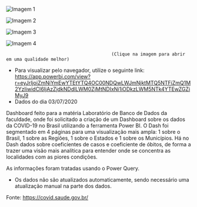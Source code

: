 ![Imagem 1](https://user-images.githubusercontent.com/65839541/86539434-ae020900-bed2-11ea-816d-4f188948f688.png)

![Imagem 2](https://user-images.githubusercontent.com/65839541/86504100-1b0a8700-bd8b-11ea-94e1-44d8fb220df0.png)

![Imagem 3](https://user-images.githubusercontent.com/65839541/86504101-1c3bb400-bd8b-11ea-8f1b-73c83fa582b0.png)

![Imagem 4](https://user-images.githubusercontent.com/65839541/86504102-1d6ce100-bd8b-11ea-8116-f327d3f24560.png)


                                            (Clique na imagem para abrir em uma qualidade melhor)
                                            
  * Para visualizar pelo navegador, utilize o seguinte link: https://app.powerbi.com/view?r=eyJrIjoiZmNiYmEwYTEtYTQ4OC00NDQwLWJmNjktMTQ5NTFiZmQ1M2YzIiwidCI6IjAzZjdkNDdlLWM0ZjMtNDIxNi1iODkzLWM5NTk4YTEwZGZiMyJ9
  * Dados do dia 03/07/2020
                                            
  Dashboard feito para a matéria Laboratório de Banco de Dados da faculdade, onde foi solicitado a criação de um Dashboard sobre os dados da COVID-19 no Brasil utilizando a ferramenta Power BI.
  O Dash foi segmentado em 4 páginas para uma visualização mais ampla: 1 sobre o Brasil, 1 sobre as Regiões, 1 sobre o Estados e 1 sobre os Municípios.
  Há no Dash dados sobre coeficientes de casos e coeficiente de óbitos, de forma a trazer uma visão mais analítica para entender onde se concentra as localidades com as piores condições.
  
  As informações foram tratadas usando o Power Query.
  
  * Os dados não são atualizados automaticamente, sendo necessário uma atualização manual na parte dos dados.
  
  Fonte: https://covid.saude.gov.br/
